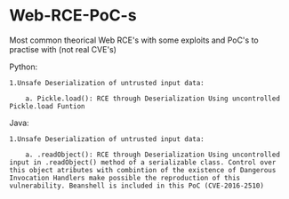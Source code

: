 # Web-RCE-PoC-s
Most common theorical Web RCE's with some exploits and PoC's to practise with (not real CVE's)


Python:


	1.Unsafe Deserialization of untrusted input data:

		a. Pickle.load(): RCE through Deserialization Using uncontrolled Pickle.load Funtion

Java:

	1.Unsafe Deserialization of untrusted input data:

		a. .readObject(): RCE through Deserialization Using uncontrolled input in .readObject() method of a serializable class. Control over this object atributes with combintion of the existence of Dangerous Invocation Handlers make possible the reproduction of this vulnerability. Beanshell is included in this PoC (CVE-2016-2510)
